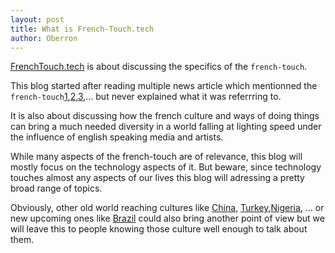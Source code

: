 ```yaml
---
layout: post
title: What is French-Touch.tech
author: Oberron
---
```

[FrenchTouch.tech](http://www.frenchtouch.tech) is about discussing the specifics of the `french-touch`. 

This blog started after reading multiple news article which mentionned the `french-touch`[1](https://medium.com/cuepoint/deeper-than-daft-punk-a-love-letter-to-the-french-touch-f956508153b0#.gkrenc72m),[2](http://www.nytimes.com/1964/04/05/caribbeans-french-touch.html?_r=0),[3](http://www.ft.com/cms/s/2/db51a45e-4472-11e0-931d-00144feab49a.html),... but never explained what it was referrring to.

It is also about discussing how the french culture and ways of doing things can bring a much needed diversity in a world falling at lighting speed under the influence of english speaking media and artists.

While many aspects of the french-touch are of relevance, this blog will mostly focus on the technology aspects of it. But beware, since technology touches almost any aspects of our lives this blog will adressing a pretty broad range of topics.

Obviously, other old world reaching cultures like [China](https://en.wikipedia.org/wiki/History_of_China), [Turkey](https://en.wikipedia.org/wiki/Ottoman_Empire),[Nigeria](https://en.wikipedia.org/wiki/Nok_culture), ... or new upcoming ones like [Brazil](http://www.scielo.br/scielo.php?pid=S0034-73292010000300002&script=sci_arttext) could also bring another point of view but we will leave this to people knowing those culture well enough to talk about them.
